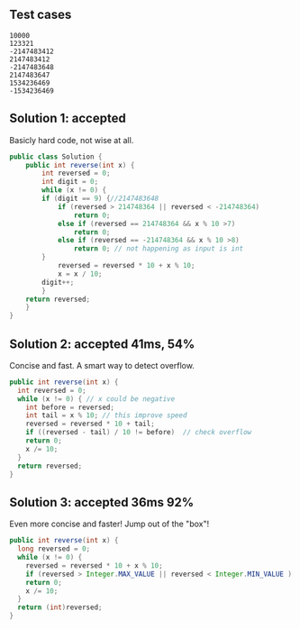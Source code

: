 ## Test cases
```
10000
123321
-2147483412
2147483412
-2147483648
2147483647
1534236469
-1534236469
```

## Solution 1: accepted

Basicly hard code, not wise at all.  

```java
public class Solution {
    public int reverse(int x) {
        int reversed = 0;
    	int digit = 0;
    	while (x != 0) {
		if (digit == 9) {//2147483648
			if (reversed > 214748364 || reversed < -214748364)
				return 0;
			else if (reversed == 214748364 && x % 10 >7)
				return 0;
			else if (reversed == -214748364 && x % 10 >8)
				return 0; // not happening as input is int
		}
    		reversed = reversed * 10 + x % 10;
    		x = x / 10;
		digit++;
        }
	return reversed;
    }
}
```

## Solution 2: accepted 41ms, 54%

Concise and fast. A smart way to detect overflow.   

```java
public int reverse(int x) {
  int reversed = 0;
  while (x != 0) { // x could be negative
    int before = reversed;
    int tail = x % 10; // this improve speed
    reversed = reversed * 10 + tail;
    if ((reversed - tail) / 10 != before)  // check overflow
	return 0;
    x /= 10;
  }
  return reversed;
}
```

## Solution 3: accepted 36ms 92%

Even more concise and faster! Jump out of the "box"!  

```java
public int reverse(int x) {
  long reversed = 0;
  while (x != 0) {
    reversed = reversed * 10 + x % 10;
    if (reversed > Integer.MAX_VALUE || reversed < Integer.MIN_VALUE )
	return 0;
    x /= 10;
  }
  return (int)reversed;
}
```
